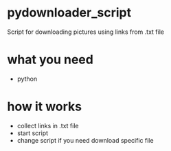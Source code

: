 # pydownloader_script
Script for downloading pictures using links from .txt file

# what you need
* python

# how it works
* collect links in .txt file
* start script
* change script if you need download specific file
